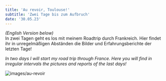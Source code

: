 ```yaml
---
title: 'Au revoir, Toulouse!'
subtitle: 'Zwei Tage bis zum Aufbruch'
date: '30.05.23'
---
```


_(English Version below)_
<br />
In zwei Tagen geht es los mit meinem Roadtrip durch Frankreich. Hier findet ihr in unregelmäßigen Abständen die Bilder und Erfahrungsberichte der letzten Tage!

_In two days I will start my road trip through France. Here you will find in irregular intervals the pictures and reports of the last days!_

![images/au-revoir](/images/painter-toulouse.JPG)
